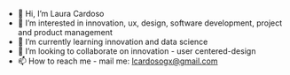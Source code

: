 - 👋 Hi, I’m Laura Cardoso
- 👀 I’m interested in innovation, ux, design, software development, project and product management
- 🌱 I’m currently learning innovation and data science
- 💞️ I’m looking to collaborate on innovation - user centered-design 
- 📫 How to reach me - mail me: lcardosogx@gmail.com

<!---
lcardoso-uy/lcardoso-uy is a ✨ special ✨ repository because its `README.md` (this file) appears on your GitHub profile.
You can click the Preview link to take a look at your changes.
--->
